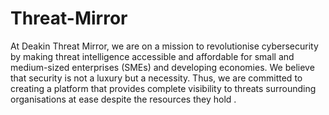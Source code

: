 # Threat-Mirror
At Deakin Threat Mirror, we are on a mission to revolutionise cybersecurity by making threat intelligence accessible and affordable for small and medium-sized enterprises (SMEs) and developing economies. We believe that security is not a luxury but a necessity. Thus, we are committed to creating a platform that provides complete visibility to threats surrounding organisations at ease despite the resources they hold .
